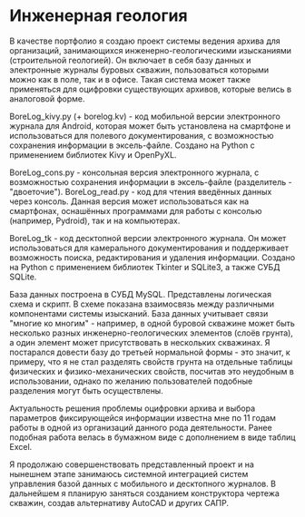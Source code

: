 # Инженерная геология

В качестве портфолио я создаю проект системы ведения архива для организаций, занимающихся инженерно-геологическими изысканиями (строительной геологией). Он включает в себя базу данных и электронные журналы буровых скважин, пользоваться которыми можно как в поле, так и в офисе. Такая система может также применяться для оцифровки существующих архивов, которые велись в аналоговой форме.

BoreLog_kivy.py (+ borelog.kv) - код мобильной версии электронного журнала для Android, которая может быть установлена на смартфоне и использоваться для полевого документирования, с возможностью сохранения информации в эксель-файле. Создано на Python с применением библиотек Kivy и OpenPyXL. 

BoreLog_cons.py - консольная версия электронного журнала, с возможностью сохранения информации в эксель-файле (разделитель - "двоеточие"). BoreLog_read.py - код для чтения введённых данных через консоль. Данная версия может использоваться как на смартфонах, оснашённых программами для работы с консолью (например, Pydroid), так и на компьютерах.

BoreLog_tk - код десктопной версии электронного журнала. Он может использоваться для камерального документирования и поддерживает возможность поиска, редактирования и удаления информации. Создано на Python с применением библиотек Tkinter и SQLite3, а также СУБД SQLite. 

База данных построена в СУБД MySQL. Представлены логическая схема и скрипт. В схеме показана взаимосвязь между различными компонентами системы изысканий. База данных учитывает связи "многие ко многим" - например, в одной буровой скважине может быть несколько разных инженерно-геологических элементов (слоёв грунта), а один элемент может присутствовать в нескольких скважинах. Я постарался довести базу до третьей нормальной формы - это значит, к примеру, что я не стал разделять свойств грунта на отдельные таблицы физических и физико-механических свойств, посчитав это неудобным в использовании, однако по желанию пользователей подобные разделения могут быть осуществлены.

Актуальность решения проблемы оцифровки архива и выбора параметров фиксирующейся информации известна мне по 11 годам работы в одной из организаций данного рода деятельности. Ранее подобная работа велась в бумажном виде с дополнением в виде таблиц Excel.

Я продолжаю совершенствовать представленный проект и на нынешнем этапе занимаюсь системной интеграцией систем управления базой данных с мобильного и десктопного журналов. В дальнейшем я планирую заняться созданием конструктора чертежа скважин, создав альтернативу AutoCAD и других САПР.
